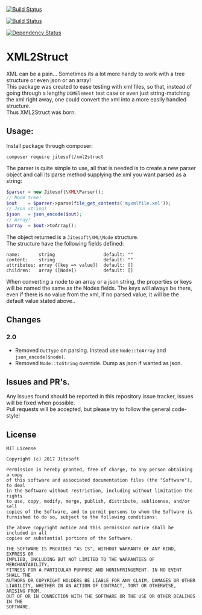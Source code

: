 [![Build Status](https://img.shields.io/travis/jitesoft/php-xml2array/master.svg?label=master)](https://travis-ci.org/jitesoft/php-xml2array)  

[![Build Status](https://img.shields.io/travis/jitesoft/php-xml2array/develop.svg?label=develop)](https://travis-ci.org/jitesoft/php-xml2array)

[![Dependency Status](https://gemnasium.com/badges/github.com/jitesoft/php-xml2array.svg)](https://gemnasium.com/github.com/jitesoft/php-xml2array)

# XML2Struct

XML can be a pain... Sometimes its a lot more handy to work with a tree structure or even json or an array!  
This package was created to ease testing with xml files, so that, instead of going through
a lengthy `DOMElement` test case or even just string-matching the xml right away, one could convert the xml
into a more easily handled structure.  
Thus XML2Struct was born.

## Usage:

Install package through composer:

```
composer require jitesoft/xml2struct
```

The parser is quite simple to use, all that is needed is to create a new parser object and
call its parse method supplying the xml you want parsed as a string:

```php
$parser = new Jitesoft\XML\Parser();
// Node tree!
$out    = $parser->parse(file_get_contents('myxmlfile.xml'));
// Json string!
$json   = json_encode($out);
// Array!
$array  = $out->toArray();
```

The object returned is a `Jitesoft\XML\Node` structure.  
The structure have the following fields defined:

```
name:       string                  default: ""
content:    string                  default: ""
attributes: array ([key => value])  default: []
children:   array ([Node])          default: []
```

When converting a node to an array or a json string, the properties or keys will be named the same as 
the Nodes fields.
The keys will always be there, even if there is no value from the xml, if no parsed value, it will be the default value stated above..  

## Changes

### 2.0

* Removed `OutType` on parsing. Instead use `Node::toArray` and `json_encode($node)`.
* Removed `Node::toString` override. Dump as json if wanted as json.

## Issues and PR's.

Any issues found should be reported in this repository issue tracker, issues will be fixed when possible.  
Pull requests will be accepted, but please try to follow the general code-style! 

## License

```text
MIT License

Copyright (c) 2017 Jitesoft

Permission is hereby granted, free of charge, to any person obtaining a copy
of this software and associated documentation files (the "Software"), to deal
in the Software without restriction, including without limitation the rights
to use, copy, modify, merge, publish, distribute, sublicense, and/or sell
copies of the Software, and to permit persons to whom the Software is
furnished to do so, subject to the following conditions:

The above copyright notice and this permission notice shall be included in all
copies or substantial portions of the Software.

THE SOFTWARE IS PROVIDED "AS IS", WITHOUT WARRANTY OF ANY KIND, EXPRESS OR
IMPLIED, INCLUDING BUT NOT LIMITED TO THE WARRANTIES OF MERCHANTABILITY,
FITNESS FOR A PARTICULAR PURPOSE AND NONINFRINGEMENT. IN NO EVENT SHALL THE
AUTHORS OR COPYRIGHT HOLDERS BE LIABLE FOR ANY CLAIM, DAMAGES OR OTHER
LIABILITY, WHETHER IN AN ACTION OF CONTRACT, TORT OR OTHERWISE, ARISING FROM,
OUT OF OR IN CONNECTION WITH THE SOFTWARE OR THE USE OR OTHER DEALINGS IN THE
SOFTWARE.
```
